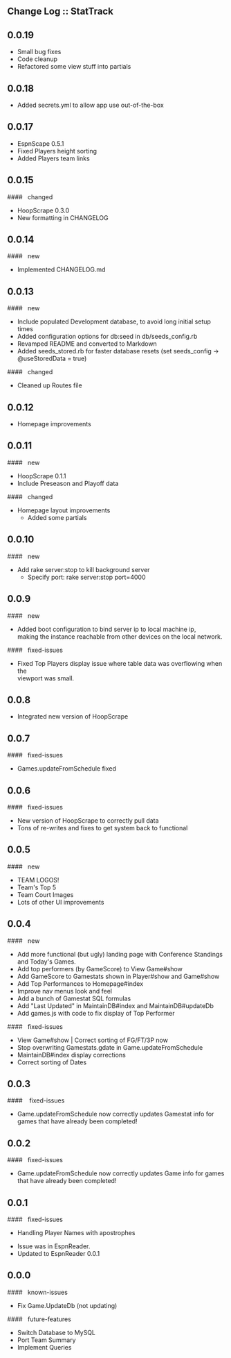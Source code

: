 ## Change Log :: StatTrack

## 0.0.19
+ Small bug fixes
+ Code cleanup
+ Refactored some view stuff into partials

## 0.0.18
+ Added secrets.yml to allow app use out-of-the-box

## 0.0.17
+ EspnScape 0.5.1
+ Fixed Players height sorting
+ Added Players team links

## 0.0.15
####&nbsp;&nbsp;&nbsp;changed
+ HoopScrape 0.3.0
+ New formatting in CHANGELOG

## 0.0.14
####&nbsp;&nbsp;&nbsp;new
+ Implemented CHANGELOG.md

## 0.0.13
####&nbsp;&nbsp;&nbsp;new
+ Include populated Development database, to avoid long initial setup times
+ Added configuration options for db:seed in db/seeds_config.rb
+ Revamped README and converted to Markdown
+ Added seeds_stored.rb for faster database resets (set seeds_config -> @useStoredData = true)

####&nbsp;&nbsp;&nbsp;changed
+ Cleaned up Routes file

## 0.0.12
+ Homepage improvements

## 0.0.11
####&nbsp;&nbsp;&nbsp;new
+ HoopScrape 0.1.1
+ Include Preseason and Playoff data

####&nbsp;&nbsp;&nbsp;changed
+ Homepage layout improvements
  * Added some partials

## 0.0.10
####&nbsp;&nbsp;&nbsp;new
+ Add rake server:stop to kill background server
  * Specify port: rake server:stop port=4000

## 0.0.9
####&nbsp;&nbsp;&nbsp;new
+ Added boot configuration to bind server ip to local machine ip,  
making the instance reachable from other devices on the local network.

####&nbsp;&nbsp;&nbsp;fixed-issues
+ Fixed Top Players display issue where table data was overflowing when the  
viewport was small.

## 0.0.8
+ Integrated new version of HoopScrape

## 0.0.7
####&nbsp;&nbsp;&nbsp;fixed-issues
+ Games.updateFromSchedule fixed

## 0.0.6
####&nbsp;&nbsp;&nbsp;fixed-issues
+ New version of HoopScrape to correctly pull data
+ Tons of re-writes and fixes to get system back to functional

## 0.0.5
####&nbsp;&nbsp;&nbsp;new
+ TEAM LOGOS!
+ Team's Top 5
+ Team Court Images
+ Lots of other UI improvements

## 0.0.4
####&nbsp;&nbsp;&nbsp;new
+ Add more functional (but ugly) landing page with Conference Standings and Today's Games.
+ Add top performers (by GameScore) to View Game#show
+ Add GameScore to Gamestats shown in Player#show and Game#show
+ Add Top Performances to Homepage#index
+ Improve nav menus look and feel
+ Add a bunch of Gamestat SQL formulas
+ Add "Last Updated" in MaintainDB#index and MaintainDB#updateDb
+ Add games.js with code to fix display of Top Performer  

####&nbsp;&nbsp;&nbsp;fixed-issues
+ View Game#show | Correct sorting of FG/FT/3P now
+ Stop overwriting Gamestats.gdate in Game.updateFromSchedule
+ MaintainDB#index display corrections
+ Correct sorting of Dates

## 0.0.3
####&nbsp;&nbsp;&nbsp; fixed-issues
+ Game.updateFromSchedule now correctly updates Gamestat info for games that have already been completed!

## 0.0.2
####&nbsp;&nbsp;&nbsp;fixed-issues
+ Game.updateFromSchedule now correctly updates Game info for games that have already been completed!

## 0.0.1
####&nbsp;&nbsp;&nbsp;fixed-issues
+ Handling Player Names with apostrophes
 * Issue was in EspnReader.
 * Updated to EspnReader 0.0.1

## 0.0.0
####&nbsp;&nbsp;&nbsp;known-issues
+ Fix Game.UpdateDb (not updating)

####&nbsp;&nbsp;&nbsp;future-features
+ Switch Database to MySQL
+ Port Team Summary
+ Implement Queries
